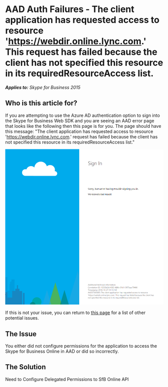 # AAD Auth Failures - The client application has requested access to resource 'https://webdir.online.lync.com.' This request has failed because the client has not specified this resource in its requiredResourceAccess list.

_**Applies to:** Skype for Business 2015_

## Who is this article for?

If you are attempting to use the Azure AD authentication option to sign into the
Skype for Business Web SDK and you are seeing an AAD error page that looks like the following
then this page is for you. The page should have this message: "The client application has 
requested access to resource 'https://webdir.online.lync.com.' request has failed because the
client has not specified this resource in its requiredResourceAccess list."

![Need to delegate permission to SFB online API](../../../images/troubleshooting/auth/MustGrantDelegatedPermissions.png)

If this is not your issue, you can return to [this page](./AADAuthFailures.md) for a
list of other potential issues.


## The Issue

You either did not configure permissions for the application to access the Skype for Business
Online in AAD or did so incorrectly.


## The Solution

Need to Configure Delegated Permissions to SfB Online API
